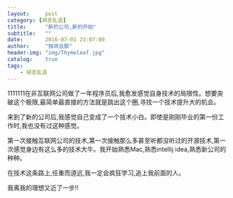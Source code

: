 ```yaml
---
layout:     post
category: [胡言乱语]
title:      "新的公司,新的开始"
subtitle:   ""
date:       2016-07-01 23:07:00
author:     "独顽且鄙"
header-img: "img/Thymeleaf.jpg"
catalog:    true
tags:
    - 胡言乱语
---
```




1111111在非互联网公司做了一年程序员后,我愈发感觉自身技术的局限性。想要突破这个极限,最简单最直接的方法就是跳出这个圈,寻找一个技术提升大的机会。

来到了新的公司后,我感觉自己变成了一个技术小白。即使是刚刚毕业的第一份工作时,我也没有过这种感觉。

第一次接触互联网公司的技术,第一次接触那么多甚至听都没听过的开源技术,第一次感觉身边有这么多的技术大牛。我开始熟悉Mac,熟悉intellij idea,熟悉新公司的种种。

在技术这条路上,任重而道远,我一定会疯狂学习,追上我前面的人。

我离我的理想又近了一步!!

